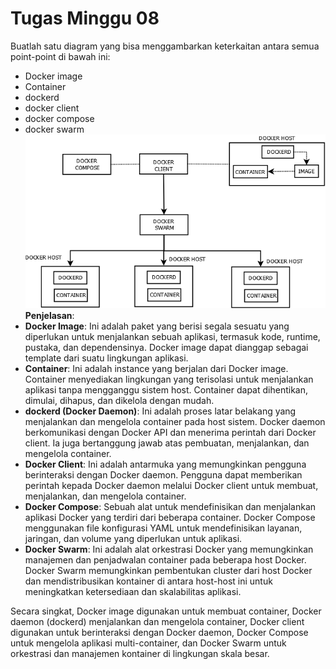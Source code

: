 # Tugas Minggu 08
Buatlah satu diagram yang bisa menggambarkan keterkaitan antara semua point-point di bawah ini:

- Docker image
- Container
- dockerd
- docker client
- docker compose
- docker swarm
![diagram-docker](gambar-19.png)
__Penjelasan__:
- __Docker Image__: Ini adalah paket yang berisi segala sesuatu yang diperlukan untuk menjalankan sebuah aplikasi, termasuk kode, runtime, pustaka, dan dependensinya. Docker image dapat dianggap sebagai template dari suatu lingkungan aplikasi.
- __Container__: Ini adalah instance yang berjalan dari Docker image. Container menyediakan lingkungan yang terisolasi untuk menjalankan aplikasi tanpa mengganggu sistem host. Container dapat dihentikan, dimulai, dihapus, dan dikelola dengan mudah.
- __dockerd (Docker Daemon)__: Ini adalah proses latar belakang yang menjalankan dan mengelola container pada host sistem. Docker daemon berkomunikasi dengan Docker API dan menerima perintah dari Docker client. Ia juga bertanggung jawab atas pembuatan, menjalankan, dan mengelola container.
- __Docker Client__: Ini adalah antarmuka yang memungkinkan pengguna berinteraksi dengan Docker daemon. Pengguna dapat memberikan perintah kepada Docker daemon melalui Docker client untuk membuat, menjalankan, dan mengelola container.
- __Docker Compose__: Sebuah alat untuk mendefinisikan dan menjalankan aplikasi Docker yang terdiri dari beberapa container. Docker Compose menggunakan file konfigurasi YAML untuk mendefinisikan layanan, jaringan, dan volume yang diperlukan untuk aplikasi.
- __Docker Swarm__: Ini adalah alat orkestrasi Docker yang memungkinkan manajemen dan penjadwalan container pada beberapa host Docker. Docker Swarm memungkinkan pembentukan cluster dari host Docker dan mendistribusikan kontainer di antara host-host ini untuk meningkatkan ketersediaan dan skalabilitas aplikasi.

Secara singkat, Docker image digunakan untuk membuat container, Docker daemon (dockerd) menjalankan dan mengelola container, Docker client digunakan untuk berinteraksi dengan Docker daemon, Docker Compose untuk mengelola aplikasi multi-container, dan Docker Swarm untuk orkestrasi dan manajemen kontainer di lingkungan skala besar.





